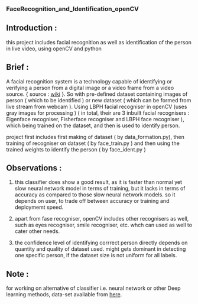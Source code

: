 ### FaceRecognition_and_Identification_openCV

## Introduction : 
this project includes facial recognition as well as identification of the person in live video,
using openCV and python

## Brief :
A facial recognition system is a technology capable of identifying or verifying
a person from a digital image or a video frame from a video source.  { source : [wiki](https://en.wikipedia.org/wiki/Facial_recognition_system) }.
So with pre-defined dataset containing images of person ( which to be identified ) or new dataset 
( which can be formed from live stream from webcam ). Using LBPH facial recogniser in openCV (uses gray images for processing )
( in total, their are 3 inbuilt facial recognisers :  Eigenface recogniser, Fisherface recogniser and LBPH face recogniser ),
which being trained on the dataset, and then is used to identify person.

project first includes first making of dataset ( by data_formation.py), then training of recogniser on dataset ( by face_train.py )
and then using the trained weights to identify the person ( by face_ident.py )

## Observations :
1) this classifier does show a good result, as it is faster than normal yet slow neural network model in terms of training, 
but it lacks in terms of accuracy as compared to those slow neural network models. so it depends on user, to trade off between
accuracy or training and deploymemt speed.

2) apart from fase recogniser, openCV includes other recognisers as well, such as eyes recogniser, smile recogniser, etc. whch can used as well to cater other needs.

3) the confidence level of identifying corrrect person directly depends on quantity and quality of dataset used. might gets dominant in detecting one specific person, if the dataset size is not uniform for all labels.

## Note :
for working on alternative of classifier i.e. neural network or other Deep learning methods, data-set available from [here](https://www.kaggle.com/dataturks/face-detection-in-images).
